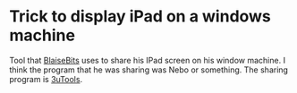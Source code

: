 # Trick to display iPad on a windows machine

Tool that [BlaiseBits](../815) uses to share his IPad screen on his window machine. I think the program that he was sharing was Nebo or something. The sharing program is [3uTools].

[3uTools]: https://www.3u.com/
